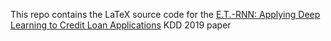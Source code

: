This repo contains the LaTeX source code for the [E.T.-RNN: Applying Deep Learning to Credit Loan Applications](https://arxiv.org/abs/1911.02496) KDD 2019 paper
